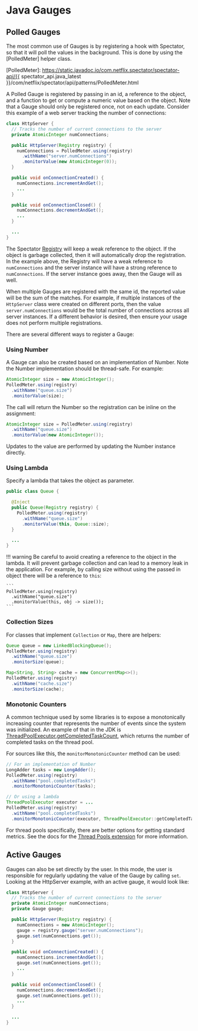 # Java Gauges

## Polled Gauges

The most common use of Gauges is by registering a hook with Spectator, so that it will poll the
values in the background. This is done by using the [PolledMeter] helper class.

[PolledMeter]: https://static.javadoc.io/com.netflix.spectator/spectator-api/{{ spectator_api.java_latest }}/com/netflix/spectator/api/patterns/PolledMeter.html 

A Polled Gauge is registered by passing in an id, a reference to the object, and a function to get
or compute a numeric value based on the object. Note that a Gauge should only be registered once,
not on each update. Consider this example of a web server tracking the number of connections:

```java
class HttpServer {
  // Tracks the number of current connections to the server
  private AtomicInteger numConnections;

  public HttpServer(Registry registry) {
    numConnections = PolledMeter.using(registry)
      .withName("server.numConnections")
      .monitorValue(new AtomicInteger(0));
  }

  public void onConnectionCreated() {
    numConnections.incrementAndGet();
    ...
  }

  public void onConnectionClosed() {
    numConnections.decrementAndGet();
    ...
  }

  ...
}
```

The Spectator [Registry](../registry/overview.md) will keep a weak reference to the object. If
the object is garbage collected, then it will automatically drop the registration. In the example
above, the Registry will have a weak reference to `numConnections` and the server instance will
have a strong reference to `numConnections`. If the server instance goes away, then the Gauge
will as well. 

When multiple Gauges are registered with the same id, the reported value will be the sum of the
matches. For example, if multiple instances of the `HttpServer` class were created on different
ports, then the value `server.numConnections` would be the total number of connections across
all server instances. If a different behavior is desired, then ensure your usage does not perform
multiple registrations.

There are several different ways to register a Gauge:

### Using Number

A Gauge can also be created based on an implementation of Number. Note the Number implementation
should be thread-safe. For example:

```java
AtomicInteger size = new AtomicInteger();
PolledMeter.using(registry)
  .withName("queue.size")
  .monitorValue(size);
```

The call will return the Number so the registration can be inline on the assignment:

```java
AtomicInteger size = PolledMeter.using(registry)
  .withName("queue.size")
  .monitorValue(new AtomicInteger());
```

Updates to the value are performed by updating the Number instance directly.

### Using Lambda

Specify a lambda that takes the object as parameter.

```java
public class Queue {

  @Inject
  public Queue(Registry registry) {
    PolledMeter.using(registry)
      .withName("queue.size")
      .monitorValue(this, Queue::size);
  }

  ...
}
```

!!! warning
    Be careful to avoid creating a reference to the object in the lambda. It will prevent garbage
    collection and can lead to a memory leak in the application. For example, by calling size
    without using the passed in object there will be a reference to `this`:

    ```
    PolledMeter.using(registry)
      .withName("queue.size")
      .monitorValue(this, obj -> size());
    ```

### Collection Sizes

For classes that implement `Collection` or `Map`, there are helpers:

```java
Queue queue = new LinkedBlockingQueue();
PolledMeter.using(registry)
  .withName("queue.size")
  .monitorSize(queue);

Map<String, String> cache = new ConcurrentMap<>();
PolledMeter.using(registry)
  .withName("cache.size")
  .monitorSize(cache);
```

### Monotonic Counters

A common technique used by some libraries is to expose a monotonically increasing counter that
represents the number of events since the system was initialized. An example of that in the JDK
is [ThreadPoolExecutor.getCompletedTaskCount], which returns the number of completed tasks on
the thread pool.

[ThreadPoolExecutor.getCompletedTaskCount]: https://docs.oracle.com/en/java/javase/17/docs/api/java.base/java/util/concurrent/ThreadPoolExecutor.html#getCompletedTaskCount()

For sources like this, the `monitorMonotonicCounter` method can be used:

```java
// For an implementation of Number
LongAdder tasks = new LongAdder();
PolledMeter.using(registry)
  .withName("pool.completedTasks")
  .monitorMonotonicCounter(tasks);

// Or using a lambda
ThreadPoolExecutor executor = ...
PolledMeter.using(registry)
  .withName("pool.completedTasks")
  .monitorMonotonicCounter(executor, ThreadPoolExecutor::getCompletedTaskCount);
```

For thread pools specifically, there are better options for getting standard metrics. See the docs
for the [Thread Pools extension](../ext/thread-pools.md) for more information.

## Active Gauges

Gauges can also be set directly by the user. In this mode, the user is responsible for regularly
updating the value of the Gauge by calling `set`. Looking at the HttpServer example, with an active
gauge, it would look like:

```java
class HttpServer {
  // Tracks the number of current connections to the server
  private AtomicInteger numConnections;
  private Gauge gauge;

  public HttpServer(Registry registry) {
    numConnections = new AtomicInteger();
    gauge = registry.gauge("server.numConnections");
    gauge.set(numConnections.get());
  }

  public void onConnectionCreated() {
    numConnections.incrementAndGet();
    gauge.set(numConnections.get());
    ...
  }

  public void onConnectionClosed() {
    numConnections.decrementAndGet();
    gauge.set(numConnections.get());
    ...
  }

  ...
}
```

